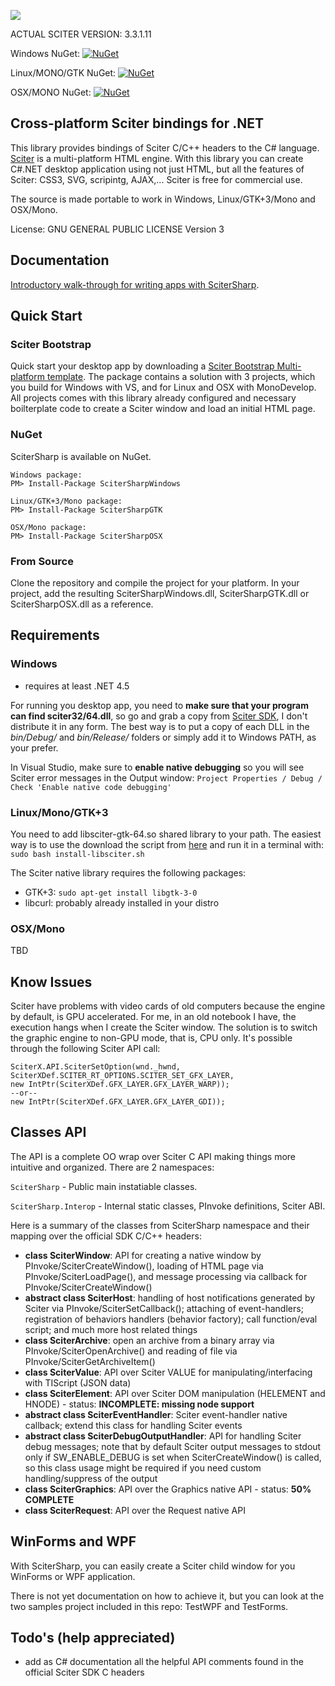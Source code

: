 ![](http://misoftware.rs/Content/BlogCDN/csharp-bindings.png)

ACTUAL SCITER VERSION: 3.3.1.11

Windows NuGet: [![NuGet](https://img.shields.io/badge/nuget-v1.0.16-blue.svg)](https://www.nuget.org/packages/SciterSharpWindows/)

Linux/MONO/GTK NuGet: [![NuGet](https://img.shields.io/badge/nuget-v1.0.16-blue.svg)](https://www.nuget.org/packages/SciterSharpGTK/)

OSX/MONO NuGet: [![NuGet](https://img.shields.io/badge/nuget-v1.0.16-blue.svg)](https://www.nuget.org/packages/SciterSharpOSX/)

## Cross-platform Sciter bindings for .NET

This library provides bindings of Sciter C/C++ headers to the C# language. [Sciter](http://sciter.com/download/) is a multi-platform HTML engine. With this library you can create C#.NET desktop application using not just HTML, but all the features of Sciter: CSS3, SVG, scripintg, AJAX,... Sciter is free for commercial use.

The source is made portable to work in Windows, Linux/GTK+3/Mono and OSX/Mono.

License: GNU GENERAL PUBLIC LICENSE Version 3

## Documentation

[Introductory walk-through for writing apps with SciterSharp](http://www.codeproject.com/Articles/1057199/Sciter-HTML-Csharp-based-desktop-apps-walkthrough).


## Quick Start

### Sciter Bootstrap

Quick start your desktop app by downloading a [Sciter Bootstrap Multi-platform template](http://misoftware.rs/Bootstrap/Download). The package contains a solution with 3 projects,  which you build for Windows with VS, and for Linux and OSX with MonoDevelop. All projects comes with this library already configured and necessary boilterplate code to create a Sciter window and load an initial HTML page.

### NuGet

SciterSharp is available on NuGet.

```
Windows package:
PM> Install-Package SciterSharpWindows

Linux/GTK+3/Mono package:
PM> Install-Package SciterSharpGTK

OSX/Mono package:
PM> Install-Package SciterSharpOSX
```

### From Source

Clone the repository and compile the project for your platform. In your project, add the resulting SciterSharpWindows.dll, SciterSharpGTK.dll or SciterSharpOSX.dll as a reference.

## Requirements

### Windows
- requires at least .NET 4.5

For running you desktop app, you need to **make sure that your program can find sciter32/64.dll**, so go and grab a copy from [Sciter SDK](http://sciter.com/sdk/sciter-sdk-3.zip), I don't distribute it in any form. The best way is to put a copy of each DLL in the *bin/Debug/* and *bin/Release/* folders or simply add it to Windows PATH, as your prefer.

In Visual Studio, make sure to **enable native debugging** so you will see Sciter error messages in the Output window: ```Project Properties / Debug / Check 'Enable native code debugging'```
 
### Linux/Mono/GTK+3

You need to add libsciter-gtk-64.so shared library to your path. The easiest way is to use the download the script from [here](https://raw.githubusercontent.com/midiway/SciterBootstrap-CSharp/TemplateMultiPlatform/install-libsciter.sh) and run it in a terminal with: ```sudo bash install-libsciter.sh```

The Sciter native library requires the following packages:
- GTK+3: ```sudo apt-get install libgtk-3-0```
- libcurl: probably already installed in your distro

### OSX/Mono

TBD

## Know Issues

Sciter have problems with video cards of old computers because the engine by default, is GPU accelerated. For me, in an old notebook I have, the execution hangs when I create the Sciter window. The solution is to switch the graphic engine to non-GPU mode, that is, CPU only. It's possible through the following Sciter API call:

```
SciterX.API.SciterSetOption(wnd._hwnd, SciterXDef.SCITER_RT_OPTIONS.SCITER_SET_GFX_LAYER,
new IntPtr(SciterXDef.GFX_LAYER.GFX_LAYER_WARP));
--or--
new IntPtr(SciterXDef.GFX_LAYER.GFX_LAYER_GDI));
```

## Classes API

The API is a complete OO wrap over Sciter C API making things more intuitive and organized.
There are 2 namespaces:

```SciterSharp``` - Public main instatiable classes.

```SciterSharp.Interop``` - Internal static classes, PInvoke definitions, Sciter ABI.

Here is a summary of the classes from SciterSharp namespace and their mapping over the official SDK C/C++ headers:

- **class SciterWindow**: API for creating a native window by PInvoke/SciterCreateWindow(), loading of HTML page via PInvoke/SciterLoadPage(), and message processing via callback for PInvoke/SciterCreateWindow()
- **abstract class SciterHost**: handling of host notifications generated by Sciter via PInvoke/SciterSetCallback(); attaching of event-handlers; registration of behaviors handlers (behavior factory); call function/eval script; and much more host related things
- **class SciterArchive**: open an archive from a binary array via PInvoke/SciterOpenArchive() and reading of file via PInvoke/SciterGetArchiveItem()
- **class SciterValue**: API over Sciter VALUE for manipulating/interfacing with TIScript (JSON data)
- **class SciterElement**: API over Sciter DOM manipulation (HELEMENT and HNODE) - status: **INCOMPLETE: missing node support**
- **abstract class SciterEventHandler**: Sciter event-handler native callback; extend this class for handling Sciter events
- **abstract class SciterDebugOutputHandler**: API for handling Sciter debug messages; note that by default Sciter output messages to stdout only if SW_ENABLE_DEBUG is set when SciterCreateWindow() is called, so this class usage might be required if you need custom handling/suppress of the output
- **class SciterGraphics**: API over the Graphics native API - status: **50% COMPLETE**
- **class SciterRequest**: API over the Request native API

## WinForms and WPF

With SciterSharp, you can easily create a Sciter child window for you WinForms or WPF application.

There is not yet documentation on how to achieve it, but you can look at the two samples project included in this repo: TestWPF and TestForms.

## Todo's (help appreciated) 

- add as C# documentation all the helpful API comments found in the official Sciter SDK C headers
